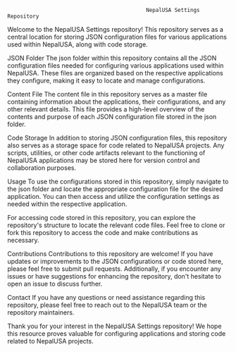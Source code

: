                                                 NepalUSA Settings Repository
Welcome to the NepalUSA Settings repository! This repository serves as a central location for storing JSON configuration files for various applications used within NepalUSA, along with code storage.

JSON Folder
The json folder within this repository contains all the JSON configuration files needed for configuring various applications used within NepalUSA. These files are organized based on the respective applications they configure, making it easy to locate and manage configurations.

Content File
The content file in this repository serves as a master file containing information about the applications, their configurations, and any other relevant details. This file provides a high-level overview of the contents and purpose of each JSON configuration file stored in the json folder.

Code Storage
In addition to storing JSON configuration files, this repository also serves as a storage space for code related to NepalUSA projects. Any scripts, utilities, or other code artifacts relevant to the functioning of NepalUSA applications may be stored here for version control and collaboration purposes.

Usage
To use the configurations stored in this repository, simply navigate to the json folder and locate the appropriate configuration file for the desired application. You can then access and utilize the configuration settings as needed within the respective application.

For accessing code stored in this repository, you can explore the repository's structure to locate the relevant code files. Feel free to clone or fork this repository to access the code and make contributions as necessary.

Contributions
Contributions to this repository are welcome! If you have updates or improvements to the JSON configurations or code stored here, please feel free to submit pull requests. Additionally, if you encounter any issues or have suggestions for enhancing the repository, don't hesitate to open an issue to discuss further.

Contact
If you have any questions or need assistance regarding this repository, please feel free to reach out to the NepalUSA team or the repository maintainers.

Thank you for your interest in the NepalUSA Settings repository! We hope this resource proves valuable for configuring applications and storing code related to NepalUSA projects.
